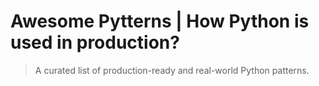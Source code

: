 <!--lint disable double-link-->

# Awesome Pytterns | How Python is used in production?

> A curated list of production-ready and real-world Python patterns.
